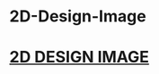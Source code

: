 # 2D-Design-Image
# [2D DESIGN IMAGE](https://github.com/Mindula-Dilthushan/2D-Design-Image.git/asserts/SharedScreenshot.jpg)